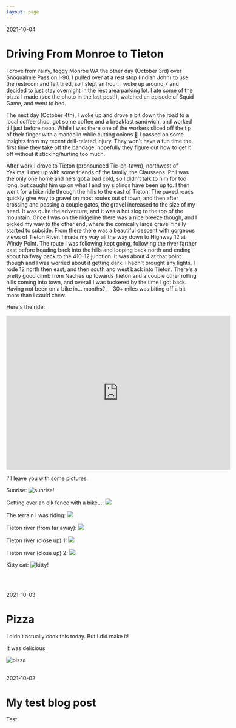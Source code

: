 ```yaml
---
layout: page
---
```


2021-10-04
# Driving From Monroe to Tieton

I drove from rainy, foggy Monroe WA the other day (October 3rd) over Snoqualmie Pass on I-90. I pulled over at a rest stop (Indian John) to use the restroom and felt tired, so I slept an hour. I woke up around 7 and decided to just stay overnight in the rest area parking lot. I ate some of the pizza I made (see the photo in the last post!), watched an episode of Squid Game, and went to bed.

The next day (October 4th), I woke up and drove a bit down the road to a local coffee shop, got some coffee and a breakfast sandwich, and worked till just before noon. While I was there one of the workers sliced off the tip of their finger with a mandolin while cutting onions 😬 I passed on some insights from my recent drill-related injury. They won't have a fun time the first time they take off the bandage, hopefully they figure out how to get it off without it sticking/hurting too much.

After work I drove to Tieton (pronounced Tie-eh-tawn), northwest of Yakima. I met up with some friends of the family, the Claussens. Phil was the only one home and he's got a bad cold, so I didn't talk to him for too long, but caught him up on what I and my siblings have been up to. I then went for a bike ride through the hills to the east of Tieton. The paved roads quickly give way to gravel on most routes out of town, and then after crossing and passing a couple gates, the gravel increased to the size of my head. It was quite the adventure, and it was a hot slog to the top of the mountain. Once I was on the ridgeline there was a nice breeze though, and I picked my way to the other end, where the comically large gravel finally started to subside. From there there was a beautiful descent with gorgeous views of Tieton River. I made my way all the way down to Highway 12 at Windy Point. The route I was following kept going, following the river farther east before heading back into the hills and looping back north and ending about halfway back to the 410-12 junction. It was about 4 at that point though and I was worried about it getting dark. I hadn't brought any lights. I rode 12 north then east, and then south and west back into Tieton. There's a pretty good climb from Naches up towards Tieton and a couple other rolling hills coming into town, and overall I was tuckered by the time I got back. Having not been on a bike in... months? -- 30+ miles was biting off a bit more than I could chew.

Here's the ride:
<iframe height='405' width='590' frameborder='0' allowtransparency='true' scrolling='no' src='https://www.strava.com/activities/6064986504/embed/3a28e445d1fa57560db5498f53bb144520b934c0'></iframe>

I'll leave you with some pictures.

Sunrise:
![sunrise!](https://i.imgur.com/FdUfU8E.jpg)

Getting over an elk fence with a bike...:
![](https://i.imgur.com/Ix25h7V.jpg)

The terrain I was riding:
![](https://i.imgur.com/4RHgHET.jpg)

Tieton river (from far away):
![](https://i.imgur.com/SilVasd.jpg)

Tieton river (close up) 1:
![](https://i.imgur.com/ZmDD2Lm.jpg)

Tieton river (close up) 2:
![](https://i.imgur.com/UyGOV5Q.jpg)

Kitty cat:
![kitty!](https://i.imgur.com/ChZcWB1.jpg)

<br />
<br />

2021-10-03
# Pizza

I didn't actually cook this today. But I did make it!

It was delicious

![pizza](https://i.imgur.com/daD6B41.jpg)
<br />
<br />

2021-10-02
# My test blog post

Test
<br />
<br />

